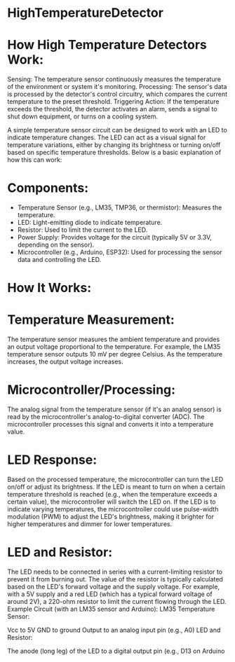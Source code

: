# HighTemperatureDetector
# How High Temperature Detectors Work:
Sensing: The temperature sensor continuously measures the temperature of the environment or system it's monitoring.
Processing: The sensor's data is processed by the detector's control circuitry, which compares the current temperature to the preset threshold.
Triggering Action: If the temperature exceeds the threshold, the detector activates an alarm, sends a signal to shut down equipment, or turns on a cooling system.


A simple temperature sensor circuit can be designed to work with an LED to indicate temperature changes. The LED can act as a visual signal for temperature variations, either by changing its brightness or turning on/off based on specific temperature thresholds. Below is a basic explanation of how this can work:

# Components:
- Temperature Sensor (e.g., LM35, TMP36, or thermistor): Measures the temperature.
- LED: Light-emitting diode to indicate temperature.
- Resistor: Used to limit the current to the LED.
- Power Supply: Provides voltage for the circuit (typically 5V or 3.3V, depending on the sensor).
-  Microcontroller (e.g., Arduino, ESP32): Used for processing the sensor data and controlling the LED.


# How It Works:

# Temperature Measurement:

The temperature sensor measures the ambient temperature and provides an output voltage proportional to the temperature. For example, the LM35 temperature sensor outputs 10 mV per degree Celsius. As the temperature increases, the output voltage increases.

# Microcontroller/Processing:

The analog signal from the temperature sensor (if it's an analog sensor) is read by the microcontroller's analog-to-digital converter (ADC).
The microcontroller processes this signal and converts it into a temperature value.

# LED Response:

Based on the processed temperature, the microcontroller can turn the LED on/off or adjust its brightness.
If the LED is meant to turn on when a certain temperature threshold is reached (e.g., when the temperature exceeds a certain value), the microcontroller will switch the LED on.
If the LED is to indicate varying temperatures, the microcontroller could use pulse-width modulation (PWM) to adjust the LED's brightness, making it brighter for higher temperatures and dimmer for lower temperatures.

# LED and Resistor:

The LED needs to be connected in series with a current-limiting resistor to prevent it from burning out. The value of the resistor is typically calculated based on the LED's forward voltage and the supply voltage.
For example, with a 5V supply and a red LED (which has a typical forward voltage of around 2V), a 220-ohm resistor to limit the current flowing through the LED.
Example Circuit (with an LM35 sensor and Arduino):
LM35 Temperature Sensor:

Vcc to 5V
GND to ground
Output to an analog input pin (e.g., A0)
LED and Resistor:

The anode (long leg) of the LED to a digital output pin (e.g., D13 on Arduino
